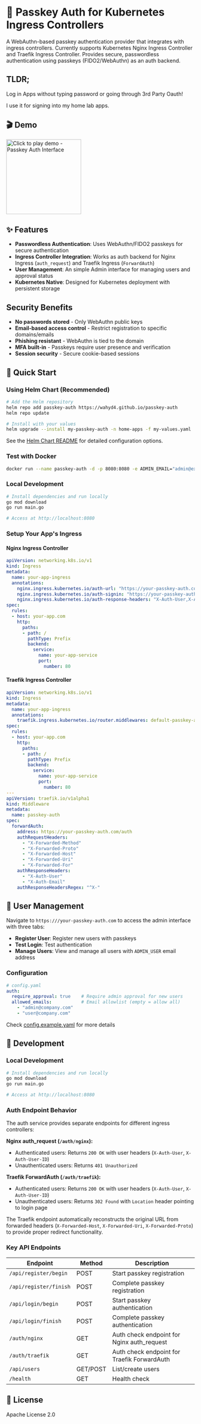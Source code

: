 # 🔐 Passkey Auth for Kubernetes Ingress Controllers

A WebAuthn-based passkey authentication provider that integrates with ingress controllers. Currently supports Kubernetes Nginx Ingress Controller and Traefik Ingress Controller. Provides secure, passwordless authentication using passkeys (FIDO2/WebAuthn) as an auth backend.

## TLDR;

Log in Apps without typing password or going through 3rd Party Oauth!

I use it for signing into my home lab apps.

## 🎬 Demo

<a href="https://giphy.com/gifs/vBeSrnuYUl3u1AQho6">
  <img src="passkey-auth-screenshot.png" alt="Click to play demo - Passkey Auth Interface" width="200">
</a>

## ✨ Features

- **Passwordless Authentication**: Uses WebAuthn/FIDO2 passkeys for secure authentication
- **Ingress Controller Integration**: Works as auth backend for Nginx Ingress (`auth_request`) and Traefik Ingress (`ForwardAuth`)
- **User Management**: An simple Admin interface for managing users and approval status
- **Kubernetes Native**: Designed for Kubernetes deployment with persistent storage

## Security Benefits

- **No passwords stored** - Only WebAuthn public keys
- **Email-based access control** - Restrict registration to specific domains/emails
- **Phishing resistant** - WebAuthn is tied to the domain
- **MFA built-in** - Passkeys require user presence and verification
- **Session security** - Secure cookie-based sessions

## 🚀 Quick Start

### Using Helm Chart (Recommended)

```bash
# Add the Helm repository
helm repo add passkey-auth https://wahyd4.github.io/passkey-auth
helm repo update

# Install with your values
helm upgrade --install my-passkey-auth -n home-apps -f my-values.yaml  passkey-auth/passkey-auth
```

See the [Helm Chart README](helm/passkey-auth/README.md) for detailed configuration options.

### Test with Docker

```bash
docker run --name passkey-auth -d -p 8080:8080 -e ADMIN_EMAIL="admin@example.com"  ghcr.io/wahyd4/passkey-auth:main
```

### Local Development

```bash
# Install dependencies and run locally
go mod download
go run main.go

# Access at http://localhost:8080
```


### Setup Your App's Ingress

#### Nginx Ingress Controller

```yaml
apiVersion: networking.k8s.io/v1
kind: Ingress
metadata:
  name: your-app-ingress
  annotations:
    nginx.ingress.kubernetes.io/auth-url: "https://your-passkey-auth.com/auth"
    nginx.ingress.kubernetes.io/auth-signin: "https://your-passkey-auth.com/?redirect=https%3A%2F%2F$host$request_uri"
    nginx.ingress.kubernetes.io/auth-response-headers: "X-Auth-User,X-Auth-Email"
spec:
  rules:
  - host: your-app.com
    http:
      paths:
      - path: /
        pathType: Prefix
        backend:
          service:
            name: your-app-service
            port:
              number: 80
```

#### Traefik Ingress Controller

```yaml
apiVersion: networking.k8s.io/v1
kind: Ingress
metadata:
  name: your-app-ingress
  annotations:
    traefik.ingress.kubernetes.io/router.middlewares: default-passkey-auth@kubernetescrd
spec:
  rules:
  - host: your-app.com
    http:
      paths:
      - path: /
        pathType: Prefix
        backend:
          service:
            name: your-app-service
            port:
              number: 80
---
apiVersion: traefik.io/v1alpha1
kind: Middleware
metadata:
  name: passkey-auth
spec:
  forwardAuth:
    address: https://your-passkey-auth.com/auth
    authRequestHeaders:
      - "X-Forwarded-Method"
      - "X-Forwarded-Proto"
      - "X-Forwarded-Host"
      - "X-Forwarded-Uri"
      - "X-Forwarded-For"
    authResponseHeaders:
      - "X-Auth-User"
      - "X-Auth-Email"
    authResponseHeadersRegex: "^X-"
```


## 👥 User Management

Navigate to `https:///your-passkey-auth.com` to access the admin interface with three tabs:
- **Register User**: Register new users with passkeys
- **Test Login**: Test authentication
- **Manage Users**: View and manage all users with `ADMIN_USER` email address

### Configuration

```yaml
# config.yaml
auth:
  require_approval: true    # Require admin approval for new users
  allowed_emails:           # Email allowlist (empty = allow all)
    - "admin@company.com"
    - "user@company.com"
```
Check [config.example.yaml](./config.example.yaml) for more details

## 🔧 Development

### Local Development

```bash
# Install dependencies and run locally
go mod download
go run main.go

# Access at http://localhost:8080
```

### Auth Endpoint Behavior

The auth service provides separate endpoints for different ingress controllers:

**Nginx auth_request (`/auth/nginx`):**
- Authenticated users: Returns `200 OK` with user headers (`X-Auth-User`, `X-Auth-User-ID`)
- Unauthenticated users: Returns `401 Unauthorized`

**Traefik ForwardAuth (`/auth/traefik`):**
- Authenticated users: Returns `200 OK` with user headers (`X-Auth-User`, `X-Auth-User-ID`)
- Unauthenticated users: Returns `302 Found` with `Location` header pointing to login page

The Traefik endpoint automatically reconstructs the original URL from forwarded headers (`X-Forwarded-Host`, `X-Forwarded-Uri`, `X-Forwarded-Proto`) to provide proper redirect functionality.

### Key API Endpoints

| Endpoint | Method | Description |
|----------|--------|-------------|
| `/api/register/begin` | POST | Start passkey registration |
| `/api/register/finish` | POST | Complete passkey registration |
| `/api/login/begin` | POST | Start passkey authentication |
| `/api/login/finish` | POST | Complete passkey authentication |
| `/auth/nginx` | GET | Auth check endpoint for Nginx auth_request |
| `/auth/traefik` | GET | Auth check endpoint for Traefik ForwardAuth |
| `/api/users` | GET/POST | List/create users |
| `/health` | GET | Health check |
## 📄 License

Apache License 2.0
